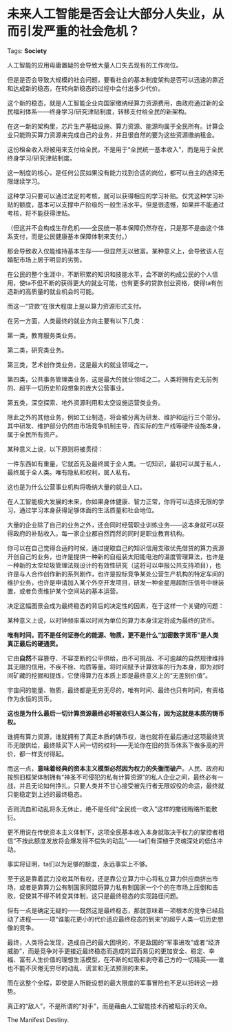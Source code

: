 # 未来人工智能是否会让大部分人失业，从而引发严重的社会危机？

Tags: **Society**

人工智能的应用毋庸置疑的会导致大量人口失去现有的工作岗位。

但是是否会导致大规模的社会问题，要看社会的基本制度架构是否可以迅速的靠近和达成新的稳态，在转向新稳态的过程中会付出多少代价。

这个新的稳态，就是人工智能企业向国家缴纳经算力资源费用，由政府通过新的全民福利体系——终身学习/研究津贴制度，转移支付给全民的新架构。

在这一新的架构里，芯片生产基础设施、算力资源、能源均属于全民所有。计算企业只能购买算力资源来完成自己的业务，并且很自然的要为这些资源缴纳租金。

这份租金收入将被用来支付给全民，不是用于“全民统一基本收入”，而是用于全民终身学习/研究津贴制度。

这一制度的核心，是任何公民如果没有能力找到合适的岗位，都可以自主的选择无限继续学习。

这种学习只要可以通过法定的考核，就可以获得相应的学习补贴。仅凭这种学习补贴的额度，基本可以支撑中产阶级的一般生活水平。但是很遗憾，如果并不能通过考核，将不能获得津贴。

（但这并不会构成生存危机——全民统一基本保障仍然存在，只是那不是由这个体系支付，而是公民健康基本保障体制来支付。）

那会导致收入仅能维持基本生存——但显然无以致富。某种意义上，会导致该人在婚配市场上居于明显的劣势。

在公民的整个生涯中，不断积累的知识和技能水平，会不断的构成公民的个人信用，使ta不但不断的获得更大的就业可能，也有更多的贷款创业资格，使得ta有创造新的高质量的就业机会的可能。

而这一“贷款”在很大程度上是以算力资源形式支付。

在另一方面，人类最终的就业方向主要有以下几类：

第一类，教育服务类业务。

第二类，研究类业务。

第三类，艺术创作类业务，这是最大的就业领域之一。

第四类，公共事务管理类业务，这是最大的就业领域之二。人类将拥有史无前例的、超乎一切历史阶段想象的庞大公营事业。

第五类，深空探索、地外资源利用和太空设施运营类业务。

除此之外的其他业务，例如工业制造，将会被分离为研发、维护和运行三个部分。其中研发、维护部分仍然由市场竞争机制主导，而实际的生产线等硬件设施本身，属于全民所有资产。

某种意义上说，以下原则将被贯彻：

一件东西如有重量，它就首先及最终属于全人类。一切知识，最初可以属于私人，最终属于全人类。唯有隐私和权利，属人私有。

这也是为什么公营事业机构将吸纳大量的就业人口。

在人工智能极大发展的未来，你如果身体健康、智力正常，你将可以选择无限的学习，通过学习本身获得足够体面的生活质量和社会地位。

大量的企业除了自己的业务之外，还会同时经营职业训练业务——这本身就可以获得政府的补贴收入。每一家企业都自然而然的同时是职业教育机构。

你可以在自己觉得合适的时候，通过提取自己的知识信用支取优先借贷的算力资源开创自己的业务，也许是提供一种新的自组装太阳能电池的温度管理算法，也许是一种新的太空垃圾管理法规设计的有效性研究（这将可以申报公共支持项目），也许是与人合作创作新的系列剧作，也许是投标竞争某处公营生产机构的特定车间的维护业务，也许是申请加入某个外空开发项目，研发一种金星用超耐压信号中继装置，或者负责维护某个空间站的基本运营。

决定这幅图景会成为最终稳态的背后的决定性的因素，在于这样一个关键的问题：

某种意义上说，以时钟频率乘以时间为单位的算力本身注定将成为最终的货币。

**唯有时间，而不是任何证券化的能源、物质，更不是什么“加密数字货币”是人类真正最后的硬通货。**

它由**自然**不容篡夺、不容垄断的公平供给，由不可挑战、不可逾越的自然规律维持其无限的信用，不疾不徐、均质等量。将时间赋予计算效率的行为本身，即为对时间矿藏的挖掘和提炼，它使得算力在本质上即是最终意义上的“无差别价值”。

宇宙间的能量、物质，最终都是无穷无尽的，唯有时间、最终也只有时间，有资格作为永恒的货币。

**这也是为什么最后一切计算资源最终必将被收归人类公有，因为这就是本质的铸币权。**

谁拥有算力资源，谁就拥有了真正本质的铸币权，谁也就将在最后通过这项最终货币无限供给，最终赎买下人间一切的权利——无论你在旧的货币体系下做多高的开价，都一样支付得起。

而这一点，**意味着经典的资本主义模型必然因为权力的失衡而破产**。人民、政府和按照旧框架体制拥有“神圣不可侵犯的私有计算资源”的私人企业之间，最终必有一战，并且无论如何挣扎，只要人类并不甘心接受被先行者无限奴役的命运，最终就只能稳定到上述的最终稳态。

否则流血和动乱将永无休止，绝不是任何“全民统一收入”这样的撒钱贿赂所能敷衍。

更不用说在传统资本主义体制下，这项全民基本收入本身就取决于权力的掌控者相信“不按此额度发放将会爆发得不偿失的动乱”——ta们有深植于灵魂深处的低估冲动。

事实将证明，ta们以为足够的额度，永远事实上不够。

至于这是靠着武力没收其所有权，还是靠公立算力中心将私立算力供应商挤出市场，或者是靠算力公有制国家同盟将算力私有制国家一个个的在市场上压倒和击败，促使其不得不转变其体制，这只是最终稳态的实现路径问题。

但有一点是确定无疑的——既然这是最终稳态，那就意味着一项根本的竞争已经启动了进程——一项“谁能花更小的代价适应最终稳态的到来”的超乎人类一切历史想像的竞争。

最终，人类将会发现，造成自己的最大困境的，不是敌国的“军事进攻”或者“经济威胁”，而是竞争对手更接近最终稳态而造成的显而易见的更加安全、稳定、幸福、富有人生价值的理想生活模型，在不断的虹吸和剥夺着己方的一切精英——谁也不能不厌倦无穷尽的动乱、谎言和无法预测的未来。

而在这整个全程，即使是人所能设想的最大限度的军事冒险也不足以扭转这一趋势。

真正的“敌人”，不是所谓的“对手”，而是藉由人工智能技术而被昭示的天命。

The Manifest Destiny.



